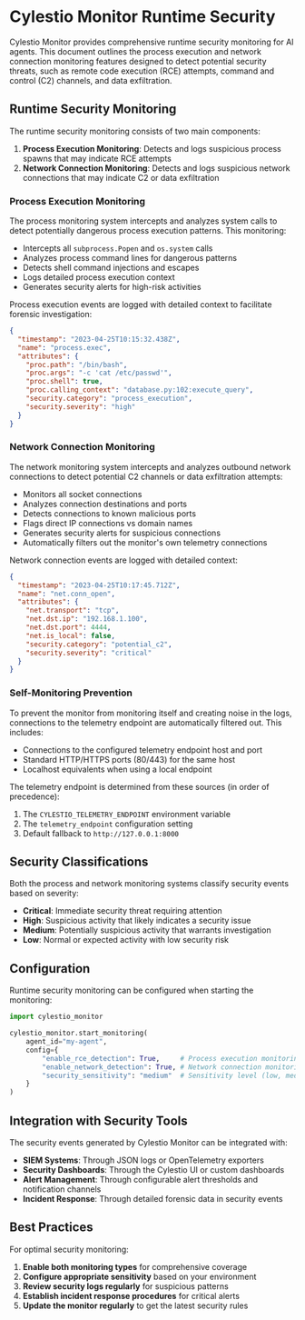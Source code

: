 # Cylestio Monitor Runtime Security

Cylestio Monitor provides comprehensive runtime security monitoring for AI agents. This document outlines the process execution and network connection monitoring features designed to detect potential security threats, such as remote code execution (RCE) attempts, command and control (C2) channels, and data exfiltration.

## Runtime Security Monitoring

The runtime security monitoring consists of two main components:

1. **Process Execution Monitoring**: Detects and logs suspicious process spawns that may indicate RCE attempts
2. **Network Connection Monitoring**: Detects and logs suspicious network connections that may indicate C2 or data exfiltration

### Process Execution Monitoring

The process monitoring system intercepts and analyzes system calls to detect potentially dangerous process execution patterns. This monitoring:

- Intercepts all `subprocess.Popen` and `os.system` calls
- Analyzes process command lines for dangerous patterns
- Detects shell command injections and escapes
- Logs detailed process execution context
- Generates security alerts for high-risk activities

Process execution events are logged with detailed context to facilitate forensic investigation:

```json
{
  "timestamp": "2023-04-25T10:15:32.438Z",
  "name": "process.exec",
  "attributes": {
    "proc.path": "/bin/bash",
    "proc.args": "-c 'cat /etc/passwd'",
    "proc.shell": true,
    "proc.calling_context": "database.py:102:execute_query",
    "security.category": "process_execution",
    "security.severity": "high"
  }
}
```

### Network Connection Monitoring

The network monitoring system intercepts and analyzes outbound network connections to detect potential C2 channels or data exfiltration attempts:

- Monitors all socket connections
- Analyzes connection destinations and ports 
- Detects connections to known malicious ports
- Flags direct IP connections vs domain names
- Generates security alerts for suspicious connections
- Automatically filters out the monitor's own telemetry connections

Network connection events are logged with detailed context:

```json
{
  "timestamp": "2023-04-25T10:17:45.712Z",
  "name": "net.conn_open", 
  "attributes": {
    "net.transport": "tcp",
    "net.dst.ip": "192.168.1.100",
    "net.dst.port": 4444,
    "net.is_local": false,
    "security.category": "potential_c2",
    "security.severity": "critical"
  }
}
```

### Self-Monitoring Prevention

To prevent the monitor from monitoring itself and creating noise in the logs, connections to the telemetry endpoint are automatically filtered out. This includes:

- Connections to the configured telemetry endpoint host and port
- Standard HTTP/HTTPS ports (80/443) for the same host
- Localhost equivalents when using a local endpoint

The telemetry endpoint is determined from these sources (in order of precedence):
1. The `CYLESTIO_TELEMETRY_ENDPOINT` environment variable
2. The `telemetry_endpoint` configuration setting
3. Default fallback to `http://127.0.0.1:8000`

## Security Classifications

Both the process and network monitoring systems classify security events based on severity:

- **Critical**: Immediate security threat requiring attention
- **High**: Suspicious activity that likely indicates a security issue
- **Medium**: Potentially suspicious activity that warrants investigation
- **Low**: Normal or expected activity with low security risk

## Configuration

Runtime security monitoring can be configured when starting the monitoring:

```python
import cylestio_monitor

cylestio_monitor.start_monitoring(
    agent_id="my-agent",
    config={
        "enable_rce_detection": True,     # Process execution monitoring
        "enable_network_detection": True, # Network connection monitoring
        "security_sensitivity": "medium"  # Sensitivity level (low, medium, high)
    }
)
```

## Integration with Security Tools

The security events generated by Cylestio Monitor can be integrated with:

- **SIEM Systems**: Through JSON logs or OpenTelemetry exporters
- **Security Dashboards**: Through the Cylestio UI or custom dashboards
- **Alert Management**: Through configurable alert thresholds and notification channels
- **Incident Response**: Through detailed forensic data in security events

## Best Practices

For optimal security monitoring:

1. **Enable both monitoring types** for comprehensive coverage
2. **Configure appropriate sensitivity** based on your environment
3. **Review security logs regularly** for suspicious patterns
4. **Establish incident response procedures** for critical alerts
5. **Update the monitor regularly** to get the latest security rules 